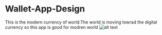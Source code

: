 # Wallet-App-Design

This is the modern currency of world.The world is moving towrad the digital currency so this app is good for modren world 
![alt text](https://github.com/hariskhalil42/Wallet-App-Design-/blob/main/ScreenShot/Game%20%E2%80%93%201.png)
